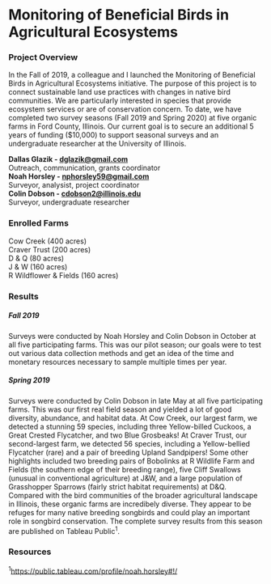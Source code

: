 # Monitoring of Beneficial Birds in Agricultural Ecosystems

### Project Overview
In the Fall of 2019, a colleague and I launched the Monitoring of Beneficial Birds in Agricultural Ecosystems initiative. The purpose of this project is to connect sustainable land use practices with changes in native bird communities. We are particularly interested in species that provide ecosystem services or are of conservation concern. To date, we have completed two survey seasons (Fall 2019 and Spring 2020) at five organic farms in Ford County, Illinois. Our current goal is to secure an additional 5 years of funding ($10,000) to support seasonal surveys and an undergraduate researcher at the University of Illinois.

**Dallas Glazik - dglazik@gmail.com**<br />
Outreach, communication, grants coordinator<br />
**Noah Horsley - nphorsley59@gmail.com**<br />
Surveyor, analysist, project coordinator<br />
**Colin Dobson - cdobson2@illinois.edu**<br />
Surveyor, undergraduate researcher

### Enrolled Farms
Cow Creek (400 acres)<br />
Craver Trust (200 acres)<br />
D & Q (80 acres)<br />
J & W (160 acres)<br />
R Wildflower & Fields (160 acres)

### Results 
##### Fall 2019
Surveys were conducted by Noah Horsley and Colin Dobson in October at all five participating farms. This was our pilot season; our goals were to test out various data collection methods and get an idea of the time and monetary resources necessary to sample multiple times per year.

##### Spring 2019
Surveys were conducted by Colin Dobson in late May at all five participating farms. This was our first real field season and yielded a lot of good diversity, abundance, and habitat data. At Cow Creek, our largest farm, we detected a stunning 59 species, including three Yellow-billed Cuckoos, a Great Crested Flycatcher, and two Blue Grosbeaks! At Craver Trust, our second-largest farm, we detected 56 species, including a Yellow-bellied Flycatcher (rare) and a pair of breeding Upland Sandpipers! Some other highlights included two breeding pairs of Bobolinks at R Wildlife Farm and Fields (the southern edge of their breeding range), five Cliff Swallows (unusual in conventional agriculture) at J&W, and a large population of Grasshopper Sparrows (fairly strict habitat requirements) at D&Q. Compared with the bird communities of the broader agricultural landscape in Illinois, these organic farms are incredibely diverse. They appear to be refuges for many native breeding songbirds and could play an important role in songbird conservation. The complete survey results from this season are published on Tableau Public<sup>1</sup>.<br />

### Resources
<sup>1</sup>https://public.tableau.com/profile/noah.horsley#!/
